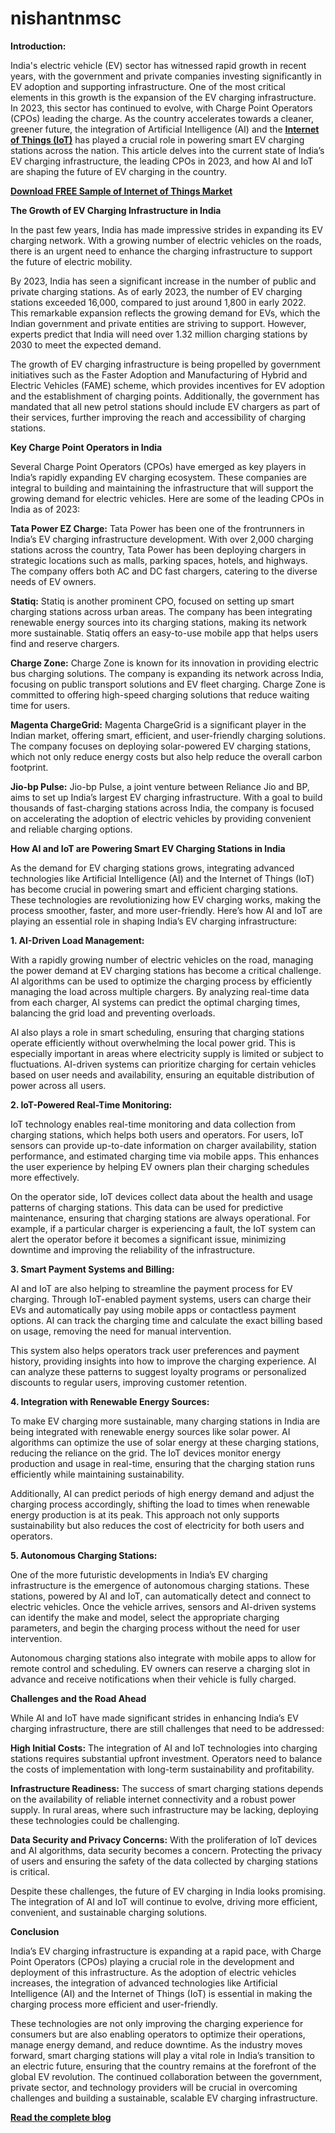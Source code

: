 # **nishantnmsc**

**Introduction:**

India's electric vehicle (EV) sector has witnessed rapid growth in recent years, with the government and private companies investing significantly in EV adoption and supporting infrastructure. One of the most critical elements in this growth is the expansion of the EV charging infrastructure. In 2023, this sector has continued to evolve, with Charge Point Operators (CPOs) leading the charge. As the country accelerates towards a cleaner, greener future, the integration of Artificial Intelligence (AI) and the **[Internet of Things (IoT)](https://www.nextmsc.com/report/internet-of-things-iot-market)** has played a crucial role in powering smart EV charging stations across the nation. This article delves into the current state of India’s EV charging infrastructure, the leading CPOs in 2023, and how AI and IoT are shaping the future of EV charging in the country.

**[Download FREE Sample of Internet of Things Market](https://www.nextmsc.com/internet-of-things-iot-market/request-sample)** 

**The Growth of EV Charging Infrastructure in India**

In the past few years, India has made impressive strides in expanding its EV charging network. With a growing number of electric vehicles on the roads, there is an urgent need to enhance the charging infrastructure to support the future of electric mobility.

By 2023, India has seen a significant increase in the number of public and private charging stations. As of early 2023, the number of EV charging stations exceeded 16,000, compared to just around 1,800 in early 2022. This remarkable expansion reflects the growing demand for EVs, which the Indian government and private entities are striving to support. However, experts predict that India will need over 1.32 million charging stations by 2030 to meet the expected demand.

The growth of EV charging infrastructure is being propelled by government initiatives such as the Faster Adoption and Manufacturing of Hybrid and Electric Vehicles (FAME) scheme, which provides incentives for EV adoption and the establishment of charging points. Additionally, the government has mandated that all new petrol stations should include EV chargers as part of their services, further improving the reach and accessibility of charging stations.

**Key Charge Point Operators in India**

Several Charge Point Operators (CPOs) have emerged as key players in India’s rapidly expanding EV charging ecosystem. These companies are integral to building and maintaining the infrastructure that will support the growing demand for electric vehicles. Here are some of the leading CPOs in India as of 2023:

**Tata Power EZ Charge:** Tata Power has been one of the frontrunners in India’s EV charging infrastructure development. With over 2,000 charging stations across the country, Tata Power has been deploying chargers in strategic locations such as malls, parking spaces, hotels, and highways. The company offers both AC and DC fast chargers, catering to the diverse needs of EV owners.


**Statiq:** Statiq is another prominent CPO, focused on setting up smart charging stations across urban areas. The company has been integrating renewable energy sources into its charging stations, making its network more sustainable. Statiq offers an easy-to-use mobile app that helps users find and reserve chargers.


**Charge Zone:** Charge Zone is known for its innovation in providing electric bus charging solutions. The company is expanding its network across India, focusing on public transport solutions and EV fleet charging. Charge Zone is committed to offering high-speed charging solutions that reduce waiting time for users.


**Magenta ChargeGrid:** Magenta ChargeGrid is a significant player in the Indian market, offering smart, efficient, and user-friendly charging solutions. The company focuses on deploying solar-powered EV charging stations, which not only reduce energy costs but also help reduce the overall carbon footprint.


**Jio-bp Pulse:** Jio-bp Pulse, a joint venture between Reliance Jio and BP, aims to set up India’s largest EV charging infrastructure. With a goal to build thousands of fast-charging stations across India, the company is focused on accelerating the adoption of electric vehicles by providing convenient and reliable charging options.


**How AI and IoT are Powering Smart EV Charging Stations in India**

As the demand for EV charging stations grows, integrating advanced technologies like Artificial Intelligence (AI) and the Internet of Things (IoT) has become crucial in powering smart and efficient charging stations. These technologies are revolutionizing how EV charging works, making the process smoother, faster, and more user-friendly. Here’s how AI and IoT are playing an essential role in shaping India’s EV charging infrastructure:

**1. AI-Driven Load Management:**

With a rapidly growing number of electric vehicles on the road, managing the power demand at EV charging stations has become a critical challenge. AI algorithms can be used to optimize the charging process by efficiently managing the load across multiple chargers. By analyzing real-time data from each charger, AI systems can predict the optimal charging times, balancing the grid load and preventing overloads.

AI also plays a role in smart scheduling, ensuring that charging stations operate efficiently without overwhelming the local power grid. This is especially important in areas where electricity supply is limited or subject to fluctuations. AI-driven systems can prioritize charging for certain vehicles based on user needs and availability, ensuring an equitable distribution of power across all users.

**2. IoT-Powered Real-Time Monitoring:**

IoT technology enables real-time monitoring and data collection from charging stations, which helps both users and operators. For users, IoT sensors can provide up-to-date information on charger availability, station performance, and estimated charging time via mobile apps. This enhances the user experience by helping EV owners plan their charging schedules more effectively.

On the operator side, IoT devices collect data about the health and usage patterns of charging stations. This data can be used for predictive maintenance, ensuring that charging stations are always operational. For example, if a particular charger is experiencing a fault, the IoT system can alert the operator before it becomes a significant issue, minimizing downtime and improving the reliability of the infrastructure.

**3. Smart Payment Systems and Billing:**
   
AI and IoT are also helping to streamline the payment process for EV charging. Through IoT-enabled payment systems, users can charge their EVs and automatically pay using mobile apps or contactless payment options. AI can track the charging time and calculate the exact billing based on usage, removing the need for manual intervention.

This system also helps operators track user preferences and payment history, providing insights into how to improve the charging experience. AI can analyze these patterns to suggest loyalty programs or personalized discounts to regular users, improving customer retention.

**4. Integration with Renewable Energy Sources:**

To make EV charging more sustainable, many charging stations in India are being integrated with renewable energy sources like solar power. AI algorithms can optimize the use of solar energy at these charging stations, reducing the reliance on the grid. The IoT devices monitor energy production and usage in real-time, ensuring that the charging station runs efficiently while maintaining sustainability.

Additionally, AI can predict periods of high energy demand and adjust the charging process accordingly, shifting the load to times when renewable energy production is at its peak. This approach not only supports sustainability but also reduces the cost of electricity for both users and operators.

**5. Autonomous Charging Stations:**

One of the more futuristic developments in India’s EV charging infrastructure is the emergence of autonomous charging stations. These stations, powered by AI and IoT, can automatically detect and connect to electric vehicles. Once the vehicle arrives, sensors and AI-driven systems can identify the make and model, select the appropriate charging parameters, and begin the charging process without the need for user intervention.

Autonomous charging stations also integrate with mobile apps to allow for remote control and scheduling. EV owners can reserve a charging slot in advance and receive notifications when their vehicle is fully charged.

**Challenges and the Road Ahead**

While AI and IoT have made significant strides in enhancing India’s EV charging infrastructure, there are still challenges that need to be addressed:

**High Initial Costs:** The integration of AI and IoT technologies into charging stations requires substantial upfront investment. Operators need to balance the costs of implementation with long-term sustainability and profitability.


**Infrastructure Readiness:** The success of smart charging stations depends on the availability of reliable internet connectivity and a robust power supply. In rural areas, where such infrastructure may be lacking, deploying these technologies could be challenging.


**Data Security and Privacy Concerns:** With the proliferation of IoT devices and AI algorithms, data security becomes a concern. Protecting the privacy of users and ensuring the safety of the data collected by charging stations is critical.

Despite these challenges, the future of EV charging in India looks promising. The integration of AI and IoT will continue to evolve, driving more efficient, convenient, and sustainable charging solutions.

**Conclusion**

India’s EV charging infrastructure is expanding at a rapid pace, with Charge Point Operators (CPOs) playing a crucial role in the development and deployment of this infrastructure. As the adoption of electric vehicles increases, the integration of advanced technologies like Artificial Intelligence (AI) and the Internet of Things (IoT) is essential in making the charging process more efficient and user-friendly.

These technologies are not only improving the charging experience for consumers but are also enabling operators to optimize their operations, manage energy demand, and reduce downtime. As the industry moves forward, smart charging stations will play a vital role in India’s transition to an electric future, ensuring that the country remains at the forefront of the global EV revolution. The continued collaboration between the government, private sector, and technology providers will be crucial in overcoming challenges and building a sustainable, scalable EV charging infrastructure.

**[Read the complete blog](https://www.nextmsc.com/blogs/indias-growing-ev-charging-infrastructure-a-detailed-look-at-charge-point-operators-in-2023)**
